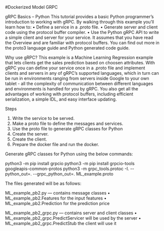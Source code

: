 #Dockerized Model GRPC

gRPC Basics – Python
This tutorial provides a basic Python programmer’s introduction to working with gRPC.
By walking through this example you’ll learn how to:
•	Define a service in a .proto file.
•	Generate server and client code using the protocol buffer compiler.
•	Use the Python gRPC API to write a simple client and server for your service.
It assumes that you have read the Overview and are familiar with protocol buffers. You can find out more in the proto3 language guide and Python generated code guide.

Why use gRPC?
This example is a Machine Learning Regression example that lets clients get the sales prediction based on choosen attributes.
With gRPC you can define your service once in a .proto file and implement clients and servers in any of gRPC’s supported languages, which in turn can be run in environments ranging from servers inside Google to your own tablet - all the complexity of communication between different languages and environments is handled for you by gRPC. You also get all the advantages of working with protocol buffers, including efficient serialization, a simple IDL, and easy interface updating.

Steps
1.	Write the service to be served.
2.	Make a proto file to define the messages and services.
3.	Use the proto file to generate gRPC classes for Python
4.	Create the server.
5.	Create the client.
6.	Prepare the docker file and run the docker.

Generate gRPC classes for Python using the below commands:

python3 -m pip install grpcio
python3 -m pip install grpcio-tools googleapis-common-protos
python3 -m grpc_tools.protoc -I. --python_out=. --grpc_python_out=. ML_example.proto

The files generated will be as follows:

ML_example_pb2.py — contains message classes
•	ML_example_pb2.Features for the input features
•	ML_example_pb2.Prediction for the prediction price

ML_example_pb2_grpc.py — contains server and client classes
•	ML_example_pb2_grpc.PredictServicer will be used by the server
•	ML_example_pb2_grpc.PredictStub the client will use it




